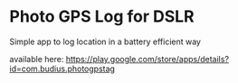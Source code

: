 Photo GPS Log for DSLR
=====================

Simple app to log location in a battery efficient way

available here: https://play.google.com/store/apps/details?id=com.budius.photogpstag
